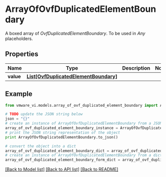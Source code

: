 # ArrayOfOvfDuplicatedElementBoundary

A boxed array of *OvfDuplicatedElementBoundary*. To be used in *Any* placeholders. 

## Properties
Name | Type | Description | Notes
------------ | ------------- | ------------- | -------------
**value** | [**List[OvfDuplicatedElementBoundary]**](OvfDuplicatedElementBoundary.md) |  | 

## Example

```python
from vmware_vi.models.array_of_ovf_duplicated_element_boundary import ArrayOfOvfDuplicatedElementBoundary

# TODO update the JSON string below
json = "{}"
# create an instance of ArrayOfOvfDuplicatedElementBoundary from a JSON string
array_of_ovf_duplicated_element_boundary_instance = ArrayOfOvfDuplicatedElementBoundary.from_json(json)
# print the JSON string representation of the object
print ArrayOfOvfDuplicatedElementBoundary.to_json()

# convert the object into a dict
array_of_ovf_duplicated_element_boundary_dict = array_of_ovf_duplicated_element_boundary_instance.to_dict()
# create an instance of ArrayOfOvfDuplicatedElementBoundary from a dict
array_of_ovf_duplicated_element_boundary_form_dict = array_of_ovf_duplicated_element_boundary.from_dict(array_of_ovf_duplicated_element_boundary_dict)
```
[[Back to Model list]](../README.md#documentation-for-models) [[Back to API list]](../README.md#documentation-for-api-endpoints) [[Back to README]](../README.md)



